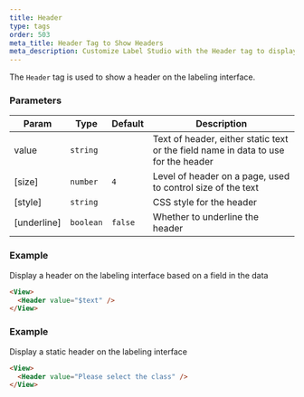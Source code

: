 ```yaml
---
title: Header
type: tags
order: 503
meta_title: Header Tag to Show Headers
meta_description: Customize Label Studio with the Header tag to display a header for a labeling task for machine learning and data science projects.
---
```


The `Header` tag is used to show a header on the labeling interface.

### Parameters

| Param | Type | Default | Description |
| --- | --- | --- | --- |
| value | <code>string</code> |  | Text of header, either static text or the field name in data to use for the header |
| [size] | <code>number</code> | <code>4</code> | Level of header on a page, used to control size of the text |
| [style] | <code>string</code> |  | CSS style for the header |
| [underline] | <code>boolean</code> | <code>false</code> | Whether to underline the header |

### Example

Display a header on the labeling interface based on a field in the data

```html
<View>
  <Header value="$text" />
</View>
```
### Example

Display a static header on the labeling interface

```html
<View>
  <Header value="Please select the class" />
</View>
```
